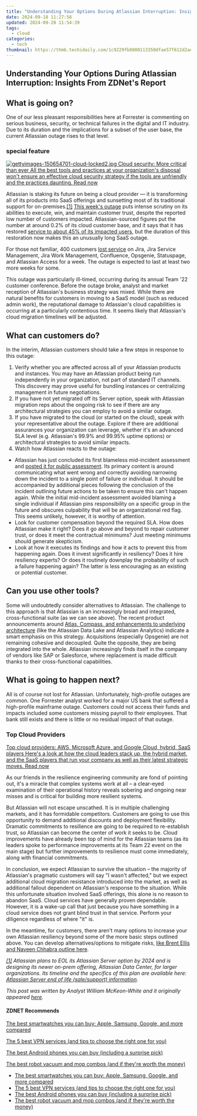 ```yaml
---
title: "Understanding Your Options During Atlassian Interruption: Insights From ZDNet's Report"
date: 2024-09-18 11:27:58
updated: 2024-09-20 11:54:39
tags:
  - cloud
categories:
  - tech
thumbnail: https://thmb.techidaily.com/1c9229fb0800113350dfae57f612d2aef9036646b6591dcd5ed2f832a16cf380.jpg
---
```


## Understanding Your Options During Atlassian Interruption: Insights From ZDNet's Report

##  What is going on? 

One of our less pleasant responsibilities here at Forrester is commenting on serious business, security, or technical failures in the digital and IT industry. Due to its duration and the implications for a subset of the user base, the current Atlassian outage rises to that level. 

### special feature

[![gettyimages-150654701-cloud-locked2.jpg](https://www.zdnet.com/a/img/resize/813e94e5a716a5eaa911ce9a8767d856608b6af3/2022/02/15/2524f6b2-f3b7-4d1b-a416-ef2b51808074/gettyimages-150654701-cloud-locked2.jpg?auto=webp&fit=crop&frame=1&height=238.5&width=459) Cloud security: More critical than ever All the best tools and practices at your organization's disposal won't ensure an effective cloud security strategy if the tools are unfriendly and the practices daunting.  Read now](https://www.zdnet.com/collection/cloud-security-now-more-than-ever/)

Atlassian is staking its future on being a cloud provider — it is transforming all of its products into SaaS offerings and sunsetting most of its traditional support for on-premises.[\[1\]](https://www.forrester.com/blogs/observations-on-the-atlassian-outage/#%5Fftn1) [This week's outage](https://www.zdnet.com/article/atlassian-estimates-cloud-outage-could-take-another-two-weeks-to-fix/) puts intense scrutiny on its abilities to execute, win, and maintain customer trust, despite the reported low number of customers impacted. Atlassian-sourced figures put the number at around 0.2% of its cloud customer base, and it says that it has restored [service to about 45% of its impacted users](https://tools.techidaily.com/atlassian/products/), but the duration of this restoration now makes this an unusually long SaaS outage. 

For those not familiar, 400 customers [lost service](https://tools.techidaily.com/atlassian/products/) on Jira, Jira Service Management, Jira Work Management, Confluence, Opsgenie, Statuspage, and Atlassian Access for a week. The outage is expected to last at least two more weeks for some. 

This outage was particularly ill-timed, occurring during its annual Team '22 customer conference. Before the outage broke, analyst and market reception of Atlassian's business strategy was mixed. While there are natural benefits for customers in moving to a SaaS model (such as reduced admin work), the reputational damage to Atlassian's cloud capabilities is occurring at a particularly contentious time. It seems likely that Atlassian's cloud migration timelines will be adjusted. 

##  What can customers do? 

In the interim, Atlassian customers should take a few steps in response to this outage: 

1. Verify whether you are affected across all of your Atlassian products and instances. You may have an Atlassian product being run independently in your organization, not part of standard IT channels. This discovery may prove useful for bundling instances or centralizing management in future negotiations.
2. If you have not yet migrated off its Server option, speak with Atlassian migration reps about the ongoing risk to see if there are any architectural strategies you can employ to avoid a similar outage.
3. If you have migrated to the cloud (or started on the cloud), speak with your representative about the outage. Explore if there are additional assurances your organization can leverage, whether it's an advanced SLA level (e.g. Atlassian's 99.9% and 99.95% uptime options) or architectural strategies to avoid similar impacts.
4. Watch how Atlassian reacts to the outage:
* Atlassian has just concluded its first blameless mid-incident assessment and [posted it for public assessment](https://tools.techidaily.com/atlassian/products/). Its primary content is around communicating what went wrong and correctly avoiding narrowing down the incident to a single point of failure or individual. It should be accompanied by additional pieces following the conclusion of the incident outlining future actions to be taken to ensure this can't happen again. While the initial mid-incident assessment avoided blaming a single individual if Atlassian pins responsibility on a specific group in the future and obscures culpability that will be an organizational red flag. This seems unlikely, however, it is worthy of attention.
* Look for customer compensation beyond the required SLA. How does Atlassian make it right? Does it go above and beyond to repair customer trust, or does it meet the contractual minimums? Just meeting minimums should generate skepticism.
* Look at how it executes its findings and how it acts to prevent this from happening again. Does it invest significantly in resiliency? Does it hire resiliency experts? Or does it routinely downplay the probability of such a failure happening again? The latter is less encouraging as an existing or potential customer.

##  Can you use other tools? 

Some will undoubtedly consider alternatives to Atlassian. The challenge to this approach is that Atlassian is an increasingly broad and integrated, cross-functional suite (as we can see above). The recent product announcements around [Atlas, Compass, and enhancements to underlying architecture](https://tools.techidaily.com/atlassian/products/) (like the Atlassian Data Lake and Atlassian Analytics) indicate a smart emphasis on this strategy. Acquisitions (especially Opsgenie) are not remaining cohesive and decoupled. Quite the opposite, they are being integrated into the whole. Atlassian increasingly finds itself in the company of vendors like SAP or Salesforce, where replacement is made difficult thanks to their cross-functional capabilities. 

##  What is going to happen next? 

All is of course not lost for Atlassian. Unfortunately, high-profile outages are common. One Forrester analyst worked for a major US bank that suffered a high-profile mainframe outage. Customers could not access their funds and impacts included some customers missing payroll to their employees. That bank still exists and there is little or no residual impact of that outage. 

### Top Cloud Providers

[Top cloud providers: AWS, Microsoft Azure, and Google Cloud, hybrid, SaaS players Here's a look at how the cloud leaders stack up, the hybrid market, and the SaaS players that run your company as well as their latest strategic moves.  Read now](https://www.zdnet.com/article/the-top-cloud-providers-of-2021-aws-microsoft-azure-google-cloud-hybrid-saas/)

As our friends in the resilience engineering community are fond of pointing out, it's a miracle that complex systems work at all – a clear-eyed examination of their operational history reveals sobering and ongoing near misses and is critical for building more resilient systems. 

But Atlassian will not escape unscathed. It is in multiple challenging markets, and it has formidable competitors. Customers are going to use this opportunity to demand additional discounts and deployment flexibility. Dramatic commitments to resilience are going to be required to re-establish trust, so Atlassian can become the center of work it seeks to be. Cloud improvements have already been top of mind for the Atlassian teams (as its leaders spoke to performance improvements at its Team 22 event on the main stage) but further improvements to resilience must come immediately, along with financial commitments. 

In conclusion, we expect Atlassian to survive the situation – the majority of Atlassian's pragmatic customers will say "I wasn't affected," but we expect additional cloud migration resistance introduced into the market, as well as additional fallout dependent on Atlassian's response to the situation. While this unfortunate situation involved SaaS offerings, this alone is no reason to abandon SaaS. Cloud services have generally proven dependable. However, it is a wake-up call that just because you have something in a cloud service does not grant blind trust in that service. Perform your diligence regardless of where "it" is. 

In the meantime, for customers, there aren't many options to increase your own Atlassian resiliency beyond some of the more basic steps outlined above. You can develop alternatives/options to mitigate risks, [like Brent Ellis and Naveen Chhabra outline here](https://www.forrester.com/blogs/saas-outages-when-lightning-strikes-thunder-rolls/?utm%5Fsource=zdnet&utm%5Fmedium=pr&utm%5Fcampaign=tech). 

[_\[1\]_](https://www.forrester.com/blogs/observations-on-the-atlassian-outage/#%5Fftnref1) _Atlassian plans to EOL its Atlassian Server option by 2024 and is designing its newer on-prem offering, Atlassian Data Center, for larger organizations. Its timeline and the specifics of this plan are available here:_ [_Atlassian Server end of life (sale/support) information_](https://www.atlassian.com/migration/assess/journey-to-cloud)_._ 

_This post was written by Analyst William McKeon-White and it originally appeared_ [_here_](https://www.forrester.com/blogs/observations-on-the-atlassian-outage/?utm%5Fsource=zdnet&utm%5Fmedium=pr&utm%5Fcampaign=tech)_._ 

#### **ZDNET** Recommends

[The best smartwatches you can buy: Apple, Samsung, Google, and more compared](https://www.zdnet.com/article/best-smartwatch/ "The best smartwatches you can buy: Apple, Samsung, Google, and more compared")

[The 5 best VPN services (and tips to choose the right one for you)](https://www.zdnet.com/article/best-vpn/ "The 5 best VPN services (and tips to choose the right one for you)")

[The best Android phones you can buy (including a surprise pick)](https://www.zdnet.com/article/best-android-phone/ "The best Android phones you can buy (including a surprise pick)")

[The best robot vacuum and mop combos (and if they're worth the money)](https://www.zdnet.com/article/best-robot-vacuum-mop/ "The best robot vacuum and mop combos (and if they're worth the money)")

* [The best smartwatches you can buy: Apple, Samsung, Google, and more compared](https://www.zdnet.com/article/best-smartwatch/ "The best smartwatches you can buy: Apple, Samsung, Google, and more compared")
* [The 5 best VPN services (and tips to choose the right one for you)](https://www.zdnet.com/article/best-vpn/ "The 5 best VPN services (and tips to choose the right one for you)")
* [The best Android phones you can buy (including a surprise pick)](https://www.zdnet.com/article/best-android-phone/ "The best Android phones you can buy (including a surprise pick)")
* [The best robot vacuum and mop combos (and if they're worth the money)](https://www.zdnet.com/article/best-robot-vacuum-mop/ "The best robot vacuum and mop combos (and if they're worth the money)")

<ins class="adsbygoogle"
     style="display:block"
     data-ad-format="autorelaxed"
     data-ad-client="ca-pub-7571918770474297"
     data-ad-slot="1223367746"></ins>



<ins class="adsbygoogle"
     style="display:block"
     data-ad-client="ca-pub-7571918770474297"
     data-ad-slot="8358498916"
     data-ad-format="auto"
     data-full-width-responsive="true"></ins>
